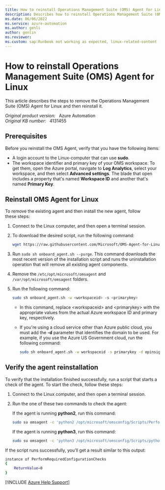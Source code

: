 ```yaml
---
title: How to reinstall Operations Management Suite (OMS) Agent for Linux
description: Describes how to reinstall Operations Management Suite (OMS) Agent for Linux.
ms.date: 06/06/2022
ms.service: azure-automation
ms.author: genli
author: genlin
ms.reviewer:
ms.custom: sap:Runbook not working as expected, linux-related-content
---
```

# How to reinstall Operations Management Suite (OMS) Agent for Linux

This article describes the steps to remove the Operations Management Suite (OMS) Agent for Linux and then reinstall it.

_Original product version:_ &nbsp; Azure Automation  
_Original KB number:_ &nbsp; 4131455

## Prerequisites

Before you reinstall the OMS Agent, verify that you have the following items:

- A login account to the Linux-computer that can use **sudo**.
- The workspace identifier and primary key of your OMS workspace. To get them, open the Azure portal, navigate to **Log Analytics**, select your workspace, and then select **Advanced settings**. The blade that open includes a property that's named **Workspace ID** and another that's named **Primary Key**.

## Reinstall OMS Agent for Linux

To remove the existing agent and then install the new agent, follow these steps:

1. Connect to the Linux computer, and then open a terminal session.
2. To download the desired script, run the following command:

    ```bash
    wget https://raw.githubusercontent.com/Microsoft/OMS-Agent-for-Linux/master/installer/scripts/onboard_agent.sh
    ```  

3. Run `sudo sh onboard_agent.sh --purge`. This command downloads the most recent version of the installation script and runs the uninstallation operation that will remove all existing agent components.
4. Remove the `/etc/opt/microsoft/omsagent` and `/var/opt/microsoft/omsagent` folders.
5. Run the following command:

    ```bash
    sudo sh onboard_agent.sh -w <workspaceid> -s <primarykey>
    ```

    - In this command, replace \<workspaceid> and \<primarykey> with the appropriate values from the actual Azure workspace ID and primary key, respectively.
    - If you're using a cloud service other than Azure public cloud, you must add the **-d** parameter that identifies the domain to be used. For example, if you use the Azure US Government cloud, run the following command:

      ```bash
      sudo sh onboard_agent.sh -w workspaceid -s primarykey -d opinsights.azure.us
      ```  

## Verify the agent reinstallation

To verify that the installation finished successfully, run a script that starts a check of the agent. To start the check, follow these steps:

1. Connect to the Linux computer, and then open a terminal session.
2. Run the one of these two commands to check the agent:

   If the agent is running **python2**, run this command:

   ```bash
   sudo su omsagent -c 'python2 /opt/microsoft/omsconfig/Scripts/PerformRequiredConfigurationChecks.py'
   ```

   If the agent is running **python3**, run this command:

   ```bash
   sudo su omsagent -c 'python3 /opt/microsoft/omsconfig/Scripts/python3/PerformRequiredConfigurationChecks.py'
   ```

If the script runs successfully, you'll get a result similar to this output:

```bash
instance of PerformRequiredConfigurationChecks
{
    ReturnValue=0
}
```

[!INCLUDE [Azure Help Support](../../../includes/azure-help-support.md)]
